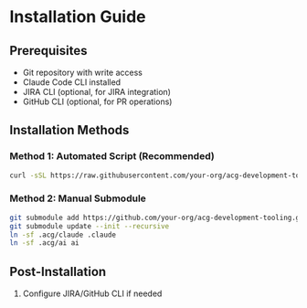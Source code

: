# Installation Guide

## Prerequisites

- Git repository with write access
- Claude Code CLI installed
- JIRA CLI (optional, for JIRA integration)
- GitHub CLI (optional, for PR operations)

## Installation Methods

### Method 1: Automated Script (Recommended)
```bash
curl -sSL https://raw.githubusercontent.com/your-org/acg-development-tooling/main/install.sh | bash
```

### Method 2: Manual Submodule
```bash
git submodule add https://github.com/your-org/acg-development-tooling.git .acg
git submodule update --init --recursive
ln -sf .acg/claude .claude
ln -sf .acg/ai ai
```

## Post-Installation

1. Configure JIRA/GitHub CLI if needed
